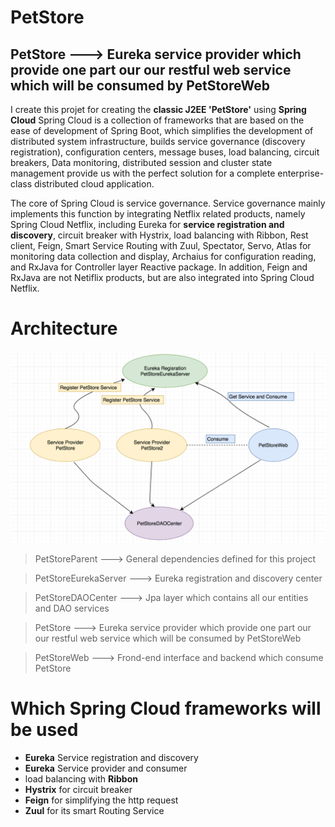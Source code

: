 # PetStore

## PetStore ---> Eureka service provider which provide one part our our restful web service which will be consumed by PetStoreWeb

I create this projet for creating the **classic J2EE 'PetStore'** using **Spring Cloud** 
Spring Cloud is a collection of frameworks that are based on the ease of development of Spring Boot, 
which simplifies the development of distributed system infrastructure, builds service governance (discovery registration),
configuration centers, message buses, load balancing, circuit breakers, Data monitoring, distributed session
and cluster state management provide us with the perfect solution for a complete enterprise-class distributed
cloud application.

The core of Spring Cloud is service governance. Service governance mainly implements this function by integrating
Netflix related products, namely Spring Cloud Netflix, including Eureka for **service registration and discovery**,
circuit breaker with Hystrix, load balancing with Ribbon, Rest client, Feign, Smart Service Routing with Zuul,
Spectator, Servo, Atlas for monitoring data collection and display, Archaius for configuration reading, and RxJava for
Controller layer Reactive package. In addition, Feign and RxJava are not Netiflix products, but are also integrated
into Spring Cloud Netflix.

# Architecture

![PetStore Page Show1](https://github.com/cong666/githubimage/blob/master/github_petstore_show1.png)


>PetStoreParent ---> General dependencies defined for this project

>PetStoreEurekaServer ---> Eureka registration and discovery center

>PetStoreDAOCenter ---> Jpa layer which contains all our entities and DAO services

>PetStore ---> Eureka service provider which provide one part our our restful web service which will be consumed by PetStoreWeb

>PetStoreWeb ---> Frond-end interface and backend which consume PetStore

# Which Spring Cloud frameworks will be used 

- **Eureka** Service registration and discovery
- **Eureka** Service provider and consumer
- load balancing with **Ribbon**
- **Hystrix** for circuit breaker
- **Feign** for simplifying the http request 
- **Zuul** for its smart Routing Service
